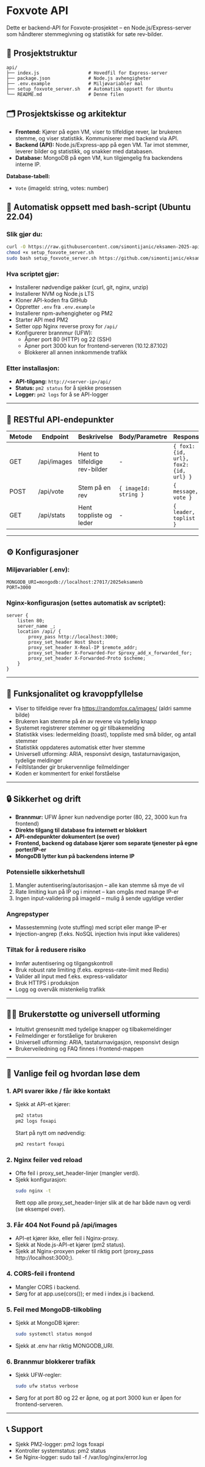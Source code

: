 # Foxvote API

Dette er backend-API for Foxvote-prosjektet – en Node.js/Express-server som håndterer stemmegivning og statistikk for søte rev-bilder.

## 📁 Prosjektstruktur

```
api/
├── index.js                  # Hovedfil for Express-server
├── package.json              # Node.js avhengigheter
├── .env.example              # Miljøvariabler mal
├── setup_foxvote_server.sh   # Automatisk oppsett for Ubuntu
└── README.md                 # Denne filen
```

## 🗂️ Prosjektskisse og arkitektur

- **Frontend:** Kjører på egen VM, viser to tilfeldige rever, lar brukeren stemme, og viser statistikk. Kommuniserer med backend via API.
- **Backend (API):** Node.js/Express-app på egen VM. Tar imot stemmer, leverer bilder og statistikk, og snakker med databasen.
- **Database:** MongoDB på egen VM, kun tilgjengelig fra backendens interne IP.

**Database-tabell:**
- `Vote` (imageId: string, votes: number)

## 🚀 Automatisk oppsett med bash-script (Ubuntu 22.04)

### Slik gjør du:
```bash
curl -O https://raw.githubusercontent.com/simontijanic/eksamen-2025-api/main/setup_foxvote_server.sh
chmod +x setup_foxvote_server.sh
sudo bash setup_foxvote_server.sh https://github.com/simontijanic/eksamen-2025-api.git /home/ubuntu/foxvote-api
```

### Hva scriptet gjør:
- Installerer nødvendige pakker (curl, git, nginx, unzip)
- Installerer NVM og Node.js LTS
- Kloner API-koden fra GitHub
- Oppretter `.env` fra `.env.example`
- Installerer npm-avhengigheter og PM2
- Starter API med PM2
- Setter opp Nginx reverse proxy for `/api/`
- Konfigurerer brannmur (UFW):
  - Åpner port 80 (HTTP) og 22 (SSH)
  - Åpner port 3000 kun for frontend-serveren (10.12.87.102)
  - Blokkerer all annen innkommende trafikk

### Etter installasjon:
- **API-tilgang:** `http://<server-ip>/api/`
- **Status:** `pm2 status` for å sjekke prosessen
- **Logger:** `pm2 logs` for å se API-logger

---

## 🔌 RESTful API-endepunkter

| Metode | Endpoint      | Beskrivelse                        | Body/Parametre         | Respons |
|--------|--------------|-------------------------------------|------------------------|---------|
| GET    | /api/images  | Hent to tilfeldige rev-bilder       | -                      | `{ fox1: {id, url}, fox2: {id, url} }` |
| POST   | /api/vote    | Stem på en rev                      | `{ imageId: string }`  | `{ message, vote }` |
| GET    | /api/stats   | Hent toppliste og leder             | -                      | `{ leader, toplist }` |

---

## ⚙️ Konfigurasjoner

### Miljøvariabler (.env):
```env
MONGODB_URI=mongodb://localhost:27017/2025eksamenb
PORT=3000
```

### Nginx-konfigurasjon (settes automatisk av scriptet):
```nginx
server {
    listen 80;
    server_name _;
    location /api/ {
        proxy_pass http://localhost:3000;
        proxy_set_header Host $host;
        proxy_set_header X-Real-IP $remote_addr;
        proxy_set_header X-Forwarded-For $proxy_add_x_forwarded_for;
        proxy_set_header X-Forwarded-Proto $scheme;
    }
}
```

---

## 🐾 Funksjonalitet og kravoppfyllelse

- Viser to tilfeldige rever fra https://randomfox.ca/images/ (aldri samme bilde)
- Brukeren kan stemme på én av revene via tydelig knapp
- Systemet registrerer stemmer og gir tilbakemelding
- Statistikk vises: ledermelding (toast), toppliste med små bilder, og antall stemmer
- Statistikk oppdateres automatisk etter hver stemme
- Universell utforming: ARIA, responsivt design, tastaturnavigasjon, tydelige meldinger
- Feiltilstander gir brukervennlige feilmeldinger
- Koden er kommentert for enkel forståelse

---

## 🔒 Sikkerhet og drift

- **Brannmur:** UFW åpner kun nødvendige porter (80, 22, 3000 kun fra frontend)
- **Direkte tilgang til database fra internett er blokkert**
- **API-endepunkter dokumentert (se over)**
- **Frontend, backend og database kjører som separate tjenester på egne porter/IP-er**
- **MongoDB lytter kun på backendens interne IP**

### Potensielle sikkerhetshull
1. Mangler autentisering/autorisasjon – alle kan stemme så mye de vil
2. Rate limiting kun på IP og i minnet – kan omgås med mange IP-er
3. Ingen input-validering på imageId – mulig å sende ugyldige verdier

### Angrepstyper
- Massestemming (vote stuffing) med script eller mange IP-er
- Injection-angrep (f.eks. NoSQL injection hvis input ikke valideres)

### Tiltak for å redusere risiko
- Innfør autentisering og tilgangskontroll
- Bruk robust rate limiting (f.eks. express-rate-limit med Redis)
- Valider all input med f.eks. express-validator
- Bruk HTTPS i produksjon
- Logg og overvåk mistenkelig trafikk

---

## 🧑‍💻 Brukerstøtte og universell utforming

- Intuitivt grensesnitt med tydelige knapper og tilbakemeldinger
- Feilmeldinger er forståelige for brukeren
- Universell utforming: ARIA, tastaturnavigasjon, responsivt design
- Brukerveiledning og FAQ finnes i frontend-mappen

---

## 🐛 Vanlige feil og hvordan løse dem

### 1. API svarer ikke / får ikke kontakt
- Sjekk at API-et kjører:
  ```bash
  pm2 status
  pm2 logs foxapi
  ```
  Start på nytt om nødvendig:
  ```bash
  pm2 restart foxapi
  ```

### 2. Nginx feiler ved reload
- Ofte feil i proxy_set_header-linjer (mangler verdi).
- Sjekk konfigurasjon:
  ```bash
  sudo nginx -t
  ```
  Rett opp alle proxy_set_header-linjer slik at de har både navn og verdi (se eksempel over).

### 3. Får 404 Not Found på /api/images
- API-et kjører ikke, eller feil i Nginx-proxy.
- Sjekk at Node.js-API-et kjører (pm2 status).
- Sjekk at Nginx-proxyen peker til riktig port (proxy_pass http://localhost:3000;).

### 4. CORS-feil i frontend
- Mangler CORS i backend.
- Sørg for at app.use(cors()); er med i index.js i backend.

### 5. Feil med MongoDB-tilkobling
- Sjekk at MongoDB kjører:
  ```bash
  sudo systemctl status mongod
  ```
- Sjekk at .env har riktig MONGODB_URI.

### 6. Brannmur blokkerer trafikk
- Sjekk UFW-regler:
  ```bash
  sudo ufw status verbose
  ```
- Sørg for at port 80 og 22 er åpne, og at port 3000 kun er åpen for frontend-serveren.

---

## 📞 Support
- Sjekk PM2-logger: pm2 logs foxapi
- Kontroller systemstatus: pm2 status
- Se Nginx-logger: sudo tail -f /var/log/nginx/error.log

